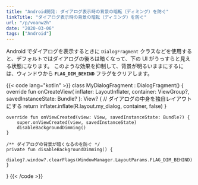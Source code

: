 ```yaml
---
title: "Android開発: ダイアログ表示時の背景の暗転（ディミング）を防ぐ"
linkTitle: "ダイアログ表示時の背景の暗転（ディミング）を防ぐ"
url: "/p/voanw2h"
date: "2020-03-06"
tags: ["Android"]
---
```


Android でダイアログを表示するときに `DialogFragment` クラスなどを使用すると、デフォルトではダイアログの後ろは暗くなって、下の UI がうっすらと見える状態になります。
このような効果を抑制して、背景が明るいままにするには、ウィンドウから **`FLAG_DIM_BEHIND`** フラグをクリアします。

{{< code lang="kotlin" >}}
class MyDialogFragment : DialogFragment() {
    override fun onCreateView(
        inflater: LayoutInflater,
        container: ViewGroup?,
        savedInstanceState: Bundle?
    ): View? {
        // ダイアログの中身を独自レイアウトにする
        return inflater.inflate(R.layout.my_dialog, container, false)
    }

    override fun onViewCreated(view: View, savedInstanceState: Bundle?) {
        super.onViewCreated(view, savedInstanceState)
        disableBackgroundDimming()
    }

    /** ダイアログの背景が暗くなるのを防ぐ */
    private fun disableBackgroundDimming() {
        dialog?.window?.clearFlags(WindowManager.LayoutParams.FLAG_DIM_BEHIND)
    }
}
{{< /code >}}


